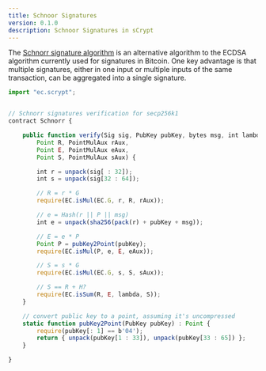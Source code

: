 ```yaml
---
title: Schnoor Signatures
version: 0.1.0
description: Schnoor Signatures in sCrypt
---
```


The [Schnorr signature algorithm](https://en.wikipedia.org/wiki/Schnorr_signature) is an alternative algorithm to the ECDSA algorithm currently used for signatures in Bitcoin. One key advantage is that multiple signatures, either in one input or multiple inputs of the same transaction, can be aggregated into a single signature.


```javascript
import "ec.scrypt";


// Schnorr signatures verification for secp256k1
contract Schnorr {

    public function verify(Sig sig, PubKey pubKey, bytes msg, int lambda,
        Point R, PointMulAux rAux,
        Point E, PointMulAux eAux,
        Point S, PointMulAux sAux) {

        int r = unpack(sig[ : 32]);
        int s = unpack(sig[32 : 64]);

        // R = r * G
        require(EC.isMul(EC.G, r, R, rAux));

        // e = Hash(r || P || msg)
        int e = unpack(sha256(pack(r) + pubKey + msg));

        // E = e * P
        Point P = pubKey2Point(pubKey);
        require(EC.isMul(P, e, E, eAux));

        // S = s * G
        require(EC.isMul(EC.G, s, S, sAux));

        // S == R + H?
        require(EC.isSum(R, E, lambda, S));
    }

    // convert public key to a point, assuming it's uncompressed
    static function pubKey2Point(PubKey pubKey) : Point {
        require(pubKey[: 1] == b'04');
        return { unpack(pubKey[1 : 33]), unpack(pubKey[33 : 65]) };
    }

}
```

